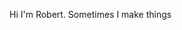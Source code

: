 Hi I'm Robert. Sometimes I make things 
<!--
**rnewman97/rnewman97** is a ✨ _special_ ✨ repository because its `README.md` (this file) appears on your GitHub profile.


